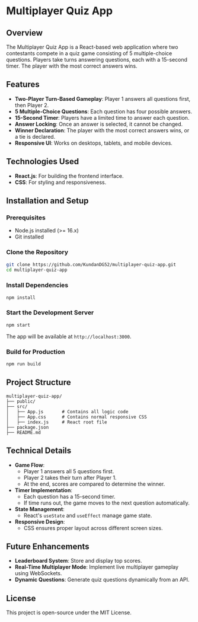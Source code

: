 # Multiplayer Quiz App

## Overview

The Multiplayer Quiz App is a React-based web application where two contestants compete in a quiz game consisting of 5 multiple-choice questions. Players take turns answering questions, each with a 15-second timer. The player with the most correct answers wins.

## Features

- **Two-Player Turn-Based Gameplay**: Player 1 answers all questions first, then Player 2.
- **5 Multiple-Choice Questions**: Each question has four possible answers.
- **15-Second Timer**: Players have a limited time to answer each question.
- **Answer Locking**: Once an answer is selected, it cannot be changed.
- **Winner Declaration**: The player with the most correct answers wins, or a tie is declared.
- **Responsive UI**: Works on desktops, tablets, and mobile devices.

## Technologies Used

- **React.js**: For building the frontend interface.
- **CSS**: For styling and responsiveness.

## Installation and Setup

### Prerequisites

- Node.js installed (>= 16.x)
- Git installed

### Clone the Repository

```sh
git clone https://github.com/KundanDG52/multiplayer-quiz-app.git
cd multiplayer-quiz-app
```

### Install Dependencies

```sh
npm install
```

### Start the Development Server

```sh
npm start
```

The app will be available at `http://localhost:3000`.

### Build for Production

```sh
npm run build
```

## Project Structure

```
multiplayer-quiz-app/
├── public/
├── src/
│   ├── App.js       # Contains all logic code
│   ├── App.css      # Contains normal responsive CSS
│   ├── index.js     # React root file
├── package.json
├── README.md
```

## Technical Details

- **Game Flow**:
  - Player 1 answers all 5 questions first.
  - Player 2 takes their turn after Player 1.
  - At the end, scores are compared to determine the winner.
- **Timer Implementation**:
  - Each question has a 15-second timer.
  - If time runs out, the game moves to the next question automatically.
- **State Management**:
  - React's `useState` and `useEffect` manage game state.
- **Responsive Design**:
  - CSS ensures proper layout across different screen sizes.

## Future Enhancements

- **Leaderboard System**: Store and display top scores.
- **Real-Time Multiplayer Mode**: Implement live multiplayer gameplay using WebSockets.
- **Dynamic Questions**: Generate quiz questions dynamically from an API.

## License

This project is open-source under the MIT License.
